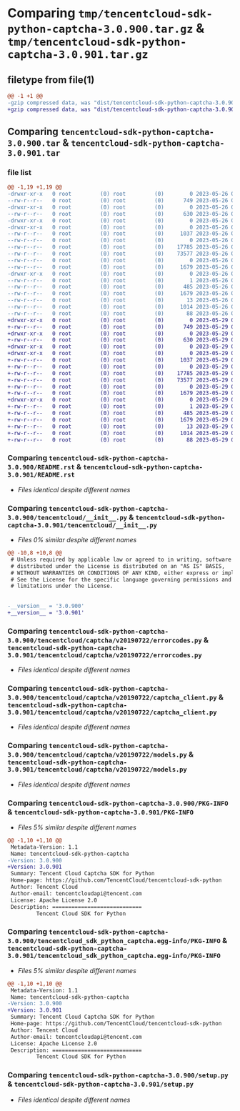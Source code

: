 # Comparing `tmp/tencentcloud-sdk-python-captcha-3.0.900.tar.gz` & `tmp/tencentcloud-sdk-python-captcha-3.0.901.tar.gz`

## filetype from file(1)

```diff
@@ -1 +1 @@
-gzip compressed data, was "dist/tencentcloud-sdk-python-captcha-3.0.900.tar", last modified: Fri May 26 02:12:12 2023, max compression
+gzip compressed data, was "dist/tencentcloud-sdk-python-captcha-3.0.901.tar", last modified: Mon May 29 02:20:53 2023, max compression
```

## Comparing `tencentcloud-sdk-python-captcha-3.0.900.tar` & `tencentcloud-sdk-python-captcha-3.0.901.tar`

### file list

```diff
@@ -1,19 +1,19 @@
-drwxr-xr-x   0 root         (0) root         (0)        0 2023-05-26 02:12:12.000000 tencentcloud-sdk-python-captcha-3.0.900/
--rw-r--r--   0 root         (0) root         (0)      749 2023-05-26 02:12:12.000000 tencentcloud-sdk-python-captcha-3.0.900/README.rst
-drwxr-xr-x   0 root         (0) root         (0)        0 2023-05-26 02:12:12.000000 tencentcloud-sdk-python-captcha-3.0.900/tencentcloud/
--rw-r--r--   0 root         (0) root         (0)      630 2023-05-26 02:12:12.000000 tencentcloud-sdk-python-captcha-3.0.900/tencentcloud/__init__.py
-drwxr-xr-x   0 root         (0) root         (0)        0 2023-05-26 02:12:12.000000 tencentcloud-sdk-python-captcha-3.0.900/tencentcloud/captcha/
-drwxr-xr-x   0 root         (0) root         (0)        0 2023-05-26 02:12:12.000000 tencentcloud-sdk-python-captcha-3.0.900/tencentcloud/captcha/v20190722/
--rw-r--r--   0 root         (0) root         (0)     1037 2023-05-26 02:12:12.000000 tencentcloud-sdk-python-captcha-3.0.900/tencentcloud/captcha/v20190722/errorcodes.py
--rw-r--r--   0 root         (0) root         (0)        0 2023-05-26 02:12:12.000000 tencentcloud-sdk-python-captcha-3.0.900/tencentcloud/captcha/v20190722/__init__.py
--rw-r--r--   0 root         (0) root         (0)    17785 2023-05-26 02:12:12.000000 tencentcloud-sdk-python-captcha-3.0.900/tencentcloud/captcha/v20190722/captcha_client.py
--rw-r--r--   0 root         (0) root         (0)    73577 2023-05-26 02:12:12.000000 tencentcloud-sdk-python-captcha-3.0.900/tencentcloud/captcha/v20190722/models.py
--rw-r--r--   0 root         (0) root         (0)        0 2023-05-26 02:12:12.000000 tencentcloud-sdk-python-captcha-3.0.900/tencentcloud/captcha/__init__.py
--rw-r--r--   0 root         (0) root         (0)     1679 2023-05-26 02:12:12.000000 tencentcloud-sdk-python-captcha-3.0.900/PKG-INFO
-drwxr-xr-x   0 root         (0) root         (0)        0 2023-05-26 02:12:12.000000 tencentcloud-sdk-python-captcha-3.0.900/tencentcloud_sdk_python_captcha.egg-info/
--rw-r--r--   0 root         (0) root         (0)        1 2023-05-26 02:12:12.000000 tencentcloud-sdk-python-captcha-3.0.900/tencentcloud_sdk_python_captcha.egg-info/dependency_links.txt
--rw-r--r--   0 root         (0) root         (0)      485 2023-05-26 02:12:12.000000 tencentcloud-sdk-python-captcha-3.0.900/tencentcloud_sdk_python_captcha.egg-info/SOURCES.txt
--rw-r--r--   0 root         (0) root         (0)     1679 2023-05-26 02:12:12.000000 tencentcloud-sdk-python-captcha-3.0.900/tencentcloud_sdk_python_captcha.egg-info/PKG-INFO
--rw-r--r--   0 root         (0) root         (0)       13 2023-05-26 02:12:12.000000 tencentcloud-sdk-python-captcha-3.0.900/tencentcloud_sdk_python_captcha.egg-info/top_level.txt
--rw-r--r--   0 root         (0) root         (0)     1014 2023-05-26 02:12:12.000000 tencentcloud-sdk-python-captcha-3.0.900/setup.py
--rw-r--r--   0 root         (0) root         (0)       88 2023-05-26 02:12:12.000000 tencentcloud-sdk-python-captcha-3.0.900/setup.cfg
+drwxr-xr-x   0 root         (0) root         (0)        0 2023-05-29 02:20:53.000000 tencentcloud-sdk-python-captcha-3.0.901/
+-rw-r--r--   0 root         (0) root         (0)      749 2023-05-29 02:20:53.000000 tencentcloud-sdk-python-captcha-3.0.901/README.rst
+drwxr-xr-x   0 root         (0) root         (0)        0 2023-05-29 02:20:53.000000 tencentcloud-sdk-python-captcha-3.0.901/tencentcloud/
+-rw-r--r--   0 root         (0) root         (0)      630 2023-05-29 02:20:53.000000 tencentcloud-sdk-python-captcha-3.0.901/tencentcloud/__init__.py
+drwxr-xr-x   0 root         (0) root         (0)        0 2023-05-29 02:20:53.000000 tencentcloud-sdk-python-captcha-3.0.901/tencentcloud/captcha/
+drwxr-xr-x   0 root         (0) root         (0)        0 2023-05-29 02:20:53.000000 tencentcloud-sdk-python-captcha-3.0.901/tencentcloud/captcha/v20190722/
+-rw-r--r--   0 root         (0) root         (0)     1037 2023-05-29 02:20:53.000000 tencentcloud-sdk-python-captcha-3.0.901/tencentcloud/captcha/v20190722/errorcodes.py
+-rw-r--r--   0 root         (0) root         (0)        0 2023-05-29 02:20:53.000000 tencentcloud-sdk-python-captcha-3.0.901/tencentcloud/captcha/v20190722/__init__.py
+-rw-r--r--   0 root         (0) root         (0)    17785 2023-05-29 02:20:53.000000 tencentcloud-sdk-python-captcha-3.0.901/tencentcloud/captcha/v20190722/captcha_client.py
+-rw-r--r--   0 root         (0) root         (0)    73577 2023-05-29 02:20:53.000000 tencentcloud-sdk-python-captcha-3.0.901/tencentcloud/captcha/v20190722/models.py
+-rw-r--r--   0 root         (0) root         (0)        0 2023-05-29 02:20:53.000000 tencentcloud-sdk-python-captcha-3.0.901/tencentcloud/captcha/__init__.py
+-rw-r--r--   0 root         (0) root         (0)     1679 2023-05-29 02:20:53.000000 tencentcloud-sdk-python-captcha-3.0.901/PKG-INFO
+drwxr-xr-x   0 root         (0) root         (0)        0 2023-05-29 02:20:53.000000 tencentcloud-sdk-python-captcha-3.0.901/tencentcloud_sdk_python_captcha.egg-info/
+-rw-r--r--   0 root         (0) root         (0)        1 2023-05-29 02:20:53.000000 tencentcloud-sdk-python-captcha-3.0.901/tencentcloud_sdk_python_captcha.egg-info/dependency_links.txt
+-rw-r--r--   0 root         (0) root         (0)      485 2023-05-29 02:20:53.000000 tencentcloud-sdk-python-captcha-3.0.901/tencentcloud_sdk_python_captcha.egg-info/SOURCES.txt
+-rw-r--r--   0 root         (0) root         (0)     1679 2023-05-29 02:20:53.000000 tencentcloud-sdk-python-captcha-3.0.901/tencentcloud_sdk_python_captcha.egg-info/PKG-INFO
+-rw-r--r--   0 root         (0) root         (0)       13 2023-05-29 02:20:53.000000 tencentcloud-sdk-python-captcha-3.0.901/tencentcloud_sdk_python_captcha.egg-info/top_level.txt
+-rw-r--r--   0 root         (0) root         (0)     1014 2023-05-29 02:20:53.000000 tencentcloud-sdk-python-captcha-3.0.901/setup.py
+-rw-r--r--   0 root         (0) root         (0)       88 2023-05-29 02:20:53.000000 tencentcloud-sdk-python-captcha-3.0.901/setup.cfg
```

### Comparing `tencentcloud-sdk-python-captcha-3.0.900/README.rst` & `tencentcloud-sdk-python-captcha-3.0.901/README.rst`

 * *Files identical despite different names*

### Comparing `tencentcloud-sdk-python-captcha-3.0.900/tencentcloud/__init__.py` & `tencentcloud-sdk-python-captcha-3.0.901/tencentcloud/__init__.py`

 * *Files 0% similar despite different names*

```diff
@@ -10,8 +10,8 @@
 # Unless required by applicable law or agreed to in writing, software
 # distributed under the License is distributed on an "AS IS" BASIS,
 # WITHOUT WARRANTIES OR CONDITIONS OF ANY KIND, either express or implied.
 # See the License for the specific language governing permissions and
 # limitations under the License.
 
 
-__version__ = '3.0.900'
+__version__ = '3.0.901'
```

### Comparing `tencentcloud-sdk-python-captcha-3.0.900/tencentcloud/captcha/v20190722/errorcodes.py` & `tencentcloud-sdk-python-captcha-3.0.901/tencentcloud/captcha/v20190722/errorcodes.py`

 * *Files identical despite different names*

### Comparing `tencentcloud-sdk-python-captcha-3.0.900/tencentcloud/captcha/v20190722/captcha_client.py` & `tencentcloud-sdk-python-captcha-3.0.901/tencentcloud/captcha/v20190722/captcha_client.py`

 * *Files identical despite different names*

### Comparing `tencentcloud-sdk-python-captcha-3.0.900/tencentcloud/captcha/v20190722/models.py` & `tencentcloud-sdk-python-captcha-3.0.901/tencentcloud/captcha/v20190722/models.py`

 * *Files identical despite different names*

### Comparing `tencentcloud-sdk-python-captcha-3.0.900/PKG-INFO` & `tencentcloud-sdk-python-captcha-3.0.901/PKG-INFO`

 * *Files 5% similar despite different names*

```diff
@@ -1,10 +1,10 @@
 Metadata-Version: 1.1
 Name: tencentcloud-sdk-python-captcha
-Version: 3.0.900
+Version: 3.0.901
 Summary: Tencent Cloud Captcha SDK for Python
 Home-page: https://github.com/TencentCloud/tencentcloud-sdk-python
 Author: Tencent Cloud
 Author-email: tencentcloudapi@tencent.com
 License: Apache License 2.0
 Description: ============================
         Tencent Cloud SDK for Python
```

### Comparing `tencentcloud-sdk-python-captcha-3.0.900/tencentcloud_sdk_python_captcha.egg-info/PKG-INFO` & `tencentcloud-sdk-python-captcha-3.0.901/tencentcloud_sdk_python_captcha.egg-info/PKG-INFO`

 * *Files 5% similar despite different names*

```diff
@@ -1,10 +1,10 @@
 Metadata-Version: 1.1
 Name: tencentcloud-sdk-python-captcha
-Version: 3.0.900
+Version: 3.0.901
 Summary: Tencent Cloud Captcha SDK for Python
 Home-page: https://github.com/TencentCloud/tencentcloud-sdk-python
 Author: Tencent Cloud
 Author-email: tencentcloudapi@tencent.com
 License: Apache License 2.0
 Description: ============================
         Tencent Cloud SDK for Python
```

### Comparing `tencentcloud-sdk-python-captcha-3.0.900/setup.py` & `tencentcloud-sdk-python-captcha-3.0.901/setup.py`

 * *Files identical despite different names*

